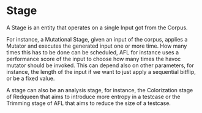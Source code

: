 # Stage

A Stage is an entity that operates on a single Input got from the Corpus.

For instance, a Mutational Stage, given an input of the corpus, applies a Mutator and executes the generated input one or more time. How many times this has to be done can be scheduled, AFL for instance uses a performance score of the input to choose how many times the havoc mutator should be invoked. This can depend also on other parameters, for instance, the length of the input if we want to just apply a sequential bitflip, or be a fixed value.

A stage can also be an analysis stage, for instance, the Colorization stage of Redqueen that aims to introduce more entropy in a testcase or the Trimming stage of AFL that aims to reduce the size of a testcase.

